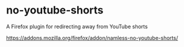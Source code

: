 # no-youtube-shorts

A Firefox plugin for redirecting away from YouTube shorts

https://addons.mozilla.org/firefox/addon/namless-no-youtube-shorts/